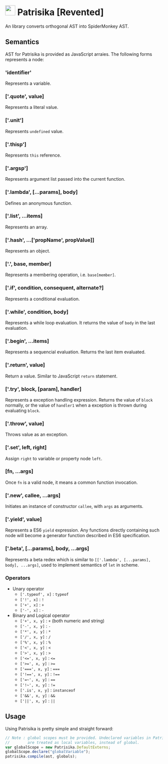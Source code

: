<img src="https://rawgit.com/be5invis/patrisika/7f2783ca91ccaa7481c8ea8c1ed4f0d881ceaff8/resources/patrisika-logo.svg" height="32" width="32"/> Patrisika [Revented]
===================================

An library converts orthogonal AST into SpiderMonkey AST.

Semantics
-----------------------------------
AST for Patrisika is provided as JavaScript arraies. The following forms represents a node:

### 'identifier'
Represents a variable.
### ['.quote', value]
Represents a literal value.
### ['.unit']
Represents `undefined` value.
### ['.thisp']
Represents `this` reference.
### ['.argsp']
Represents argument list passed into the current function.
### ['.lambda', [...params], body]
Defines an anonymous function.
### ['.list', ...items]
Represents an array.
### ['.hash', ...['propName', propValue]]
Represents an object.
### ['.', base, member]
Represents a membering operation, i.e. `base[member]`.
### ['.if', condition, consequent, alternate?]
Represents a conditional evaluation.
### ['.while', condition, body]
Represents a while loop evaluation. It returns the value of `body` in the last evaluation.
### ['.begin', ...items]
Represents a sequencial evaluation. Returns the last item evaluated.
### ['.return', value]
Return a value. Similar to JavaScript `return` statement.
### ['.try', block, [param], handler]
Represents a exception handling expression. Returns the value of `block` normally, or the value of `handler1` when a exception is thrown during evaluating `block`.
### ['.throw', value]
Throws value as an exception.
### ['.set', left, right]
Assign `right` to variable or property node `left`.
### [fn, ...args]
Once `fn` is a valid node, it means a common function invocation.
### ['.new', callee, ...args]
Initiates an instance of constructor `callee`, with `args` as arguments.
### ['.yield', value]
Represents a ES6 `yield` expression. Any functions directly containing such node will become a generator function described in ES6 specification.
### ['.beta', [...params], body, ...args]
Represents a beta redex which is similar to `[['.lambda', [...params], body], ...args]`, used to implement semantics of `let` in scheme.
### Operators
- Unary operator
  - `['.typeof', x]` : `typeof`
  - `['!', x]` : `!`
  - `['+', x]` : `+`
  - `['-', x]` : `-`
- Binary and Logical operator
  - `['+', x, y]` : `+` (both numeric and string)
  - `['-', x, y]` : `-`
  - `['*', x, y]` : `*`
  - `['/', x, y]` : `/`
  - `['%', x, y]` : `%`
  - `['<', x, y]` : `<`
  - `['>', x, y]` : `>`
  - `['<=', x, y]` : `<=`
  - `['>=', x, y]` : `>=`
  - `['===', x, y]` : `===`
  - `['!==', x, y]` : `!==`
  - `['=~', x, y]` : `==`
  - `['!~', x, y]` : `!=`
  - `['.is', x, y]` : `instanceof`
  - `['&&', x, y]` : `&&`
  - `['||', x, y]` : `||`

Usage
-----------------------------------
Using Patrisika is pretty simple and straight forward:

```javascript
// Note : global scopes must be provided. Undeclared variables in Patrisika
//        are treated as local variables, instead of global.
var globalScope = new Patrisika.DefaultExterns;
globalScope.declare("globalVariable");
patrisika.compile(ast, globals);
```

